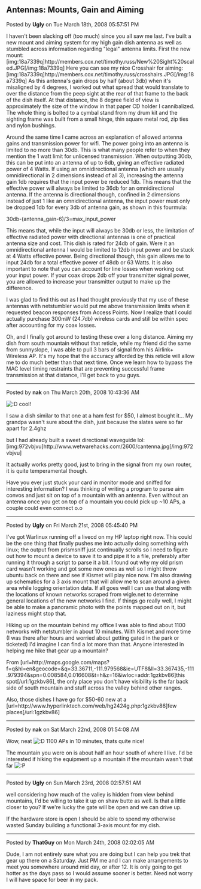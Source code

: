 ## Antennas: Mounts, Gain and Aiming
Posted by **Ugly** on Tue March 18th, 2008 05:57:51 PM

I haven't been slacking off (too much) since you all saw me last. I've built a new mount and aiming system for my high gain dish antenna as well as stumbled across information regarding &quot;legal&quot; antenna limits. First the new mount:
[img:18a7339q]http&#58;//members&#46;cox&#46;net/timothy&#46;russ/New%20Sight%20scaled&#46;JPG[/img:18a7339q]
Here you can see my nice Crosshair for aiming:
[img:18a7339q]http&#58;//members&#46;cox&#46;net/timothy&#46;russ/crosshairs&#46;JPG[/img:18a7339q]
As this antenna's gain drops by half (about 3db) when it's misaligned by 4 degrees, I worked out what spread that would translate to over the distance from the peep sight at the rear of that frame to the  back of the dish itself. At that distance, the 8 degree field of view is approximately the size of the window in that paper CD holder I cannibalized. The whole thing is bolted to a cymbal stand from my drum kit and the sighting frame was built from a small hinge, thin square metal rod, zip ties and nylon bushings.

Around the same time I came across an explanation of allowed antenna gains and transmission power for wifi. The power going into an antenna is limited to no more than 30db. This is what many people refer to when they mention the 1 watt limit for unlicensed transmission. When outputting 30db, this can be put into an antenna of up to 6db, giving an effective radiated power of 4 Watts. If using an omnidirectional antenna (which are usually omnidirectional in 2 dimensions instead of all 3), increasing the antenna gain 1db requires that the input power be reduced 1db. This means that the effective power will always be limited to 36db for an omnidirectional antenna. If the antenna is directional though, confined in 2 dimensions instead of just 1 like an omnidirectional antenna, the input power must only be dropped 1db for every 3db of antenna gain, as shown in this fourmula:

30db-(antenna_gain-6)/3=max_input_power

This means that, while the input will always be 30db or less, the limitation of effective radiated power with directional antennas is one of practical antenna size and cost. This dish is rated for 24db of gain. Were it an omnidirectional antenna I would be limited to 12db input power and be stuck at 4 Watts effective power. Being directional though, this gain allows me to input 24db for a total effective power of 48db or 63 Watts. It is also important to note that you can account for line losses when working out your input power. If your coax drops 2db off your transmitter signal power, you are allowed to increase your transmitter output to make up the difference.

I was glad to find this out as I had thought previously that my use of these antennas with netstumbler would put me above transmission limits when it requested beacon responses from Access Points. Now I realize that I could actually purchase 300mW (24.7db) wireless cards and still be within spec after accounting for my coax losses.

Oh, and I finally got around to testing these over a long distance. Aiming my dish from south mountain without that reticle, while my friend did the same from sunnyslope, I was able to pull 3 bars of signal from his Airlink+ Wireless AP. It's my hope that the accuracy afforded by this reticle will allow me to do much better than that next time. Once we learn how to bypass the MAC level timing restraints that are preventing successful frame transmission at that distance, I'll get back to you guys.

--------------------------------------------------------------------------------

Posted by **nak** on Thu March 20th, 2008 10:43:36 AM

<!-- s:D --><img src="{SMILIES_PATH}/icon_e_biggrin.gif" alt=":D" title="Very Happy" /><!-- s:D --> cool!

I saw a dish similar to that one at a ham fest for $50, I almost bought it...
My grandpa wasn't sure about the dish, just because the slates were so far apart for 2.4ghz

but I had already built a sweet directional waveguide lol:
[img:972vbjvu]http&#58;//www&#46;wetwarehacks&#46;com/2600/cantenna&#46;jpg[/img:972vbjvu]

It actually works pretty good, just to bring in the signal from my own router, it is quite temperamental though.

Have you ever just stuck your card in monitor mode and sniffed for interesting information?  I was thinking of writing a program to parse aim convos and just sit on top of a mountain with an antenna.  Even without an antenna once you get on top of a mountain you could pick up ~10 APs, a couple could even connect o.o

--------------------------------------------------------------------------------

Posted by **Ugly** on Fri March 21st, 2008 05:45:40 PM

I've got Warlinux running off a livecd on my HP laptop right now. This could be the one thing that finally pushes me into actually doing something with linux; the output from prismsniff just continually scrolls so I need to figure out how to mount a device to save it to and pipe it to a file, preferably after running it through a script to parse it a bit. I found out why my old prism card wasn't working and got some new ones as well so I might throw ubuntu back on there and see if Kismet will play nice now. I'm also drawing up schematics for a 3 axis mount that will allow me to scan around a given area while logging orientation data. If all goes well I can use that along with the locations of known networks scraped from wigle.net to determine general locations of the new networks I find. If things go really well, I might be able to make a panoramic photo with the points mapped out on it, but laziness might stop that.

Hiking up on the mountain behind my office I was able to find about 1100 networks with netstumbler in about 10 minutes. With Kismet and more time (I was there after hours and worried about getting gated in the park or ticketed) I'd imagine I can find a lot more than that. Anyone interested in helping me hike that gear up a mountain?

From [url=http&#58;//maps&#46;google&#46;com/maps?f=q&amp;hl=en&amp;geocode=&amp;q=33&#46;36711,-111&#46;979568&amp;ie=UTF8&amp;ll=33&#46;367435,-111&#46;979394&amp;spn=0&#46;008584,0&#46;016608&amp;t=h&amp;z=16&amp;iwloc=addr:1gzkbv86]this spot[/url:1gzkbv86], the only place you don't have visibility is the far back side of south mountain and stuff across the valley behind other ranges.

Also, those dishes I have go for $50-60 new at a [url=http&#58;//www&#46;hyperlinktech&#46;com/web/hg2424g&#46;php:1gzkbv86]few places[/url:1gzkbv86]

--------------------------------------------------------------------------------

Posted by **nak** on Sat March 22nd, 2008 01:54:08 AM

Wow, neat <!-- s:D --><img src="{SMILIES_PATH}/icon_e_biggrin.gif" alt=":D" title="Very Happy" /><!-- s:D --> 1100 APs in 10 minutes, thats quite nice!

The mountain you were on is about half an hour south of where I live.  I'd be interested if hiking the equipment up a mountain if the mountain wasn't that far <!-- s:P --><img src="{SMILIES_PATH}/icon_razz.gif" alt=":P" title="Razz" /><!-- s:P -->

--------------------------------------------------------------------------------

Posted by **Ugly** on Sun March 23rd, 2008 02:57:51 AM

well considering how much of the valley is hidden from view behind mountains, I'd be willing to take it up on shaw butte as well. Is that a little closer to you? If we're lucky the gate will be open and we can drive up.

If the hardware store is open I should be able to spend my otherwise wasted Sunday building a functional 3-axis mount for my dish.

--------------------------------------------------------------------------------

Posted by **ThatGuy** on Mon March 24th, 2008 02:02:05 AM

Dude, I am not entirely sure what you are doing but I can help you trek that gear up there on a Saturday. Just PM me and I can make arrangements to meet you somewhere around mid day, or after 12. It is only going to get hotter as the days pass so I would assume sooner is better. Need not worry I will have space for beer in my pack.
